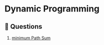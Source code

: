 
# Dynamic Programming




## 🔗 Questions 
1. [minimum Path Sum](https://leetcode.com/problems/minimum-path-sum/)